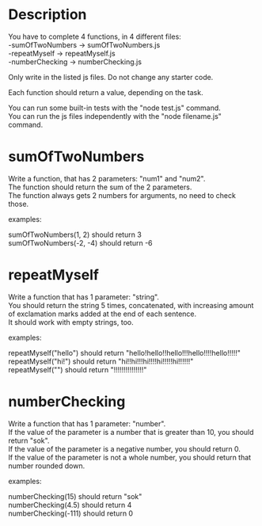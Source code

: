 # Description
You have to complete 4 functions, in 4 different files:  
-sumOfTwoNumbers -> sumOfTwoNumbers.js  
-repeatMyself -> repeatMyself.js  
-numberChecking -> numberChecking.js  

Only write in the listed js files. Do not change any starter code.

Each function should return a value, depending on the task. 

You can run some built-in tests with the "node test.js" command.  
You can run the js files independently with the "node filename.js" command.


# sumOfTwoNumbers
Write a function, that has 2 parameters: "num1" and "num2".  
The function should return the sum of the 2 parameters.  
The function always gets 2 numbers for arguments, no need to check those.

examples:

sumOfTwoNumbers(1, 2) should return 3  
sumOfTwoNumbers(-2, -4) should return -6

# repeatMyself
Write a function that has 1 parameter: "string".  
You should return the string 5 times, concatenated, with increasing amount of exclamation marks added at the end of each sentence.  
It should work with empty strings, too.

examples:

repeatMyself("hello") should return "hello!hello!!hello!!!hello!!!!hello!!!!!"  
repeatMyself("hi!") should return "hi!!hi!!!hi!!!!hi!!!!!hi!!!!!!"  
repeatMyself("") should return "!!!!!!!!!!!!!!!"

# numberChecking
Write a function that has 1 parameter: "number".  
If the value of the parameter is a number that is greater than 10, you should return "sok".  
If the value of the parameter is a negative number, you should return 0.  
If the value of the parameter is not a whole number, you should return that number rounded down.

examples:

numberChecking(15) should return "sok"  
numberChecking(4.5) should return 4  
numberChecking(-111) should return 0